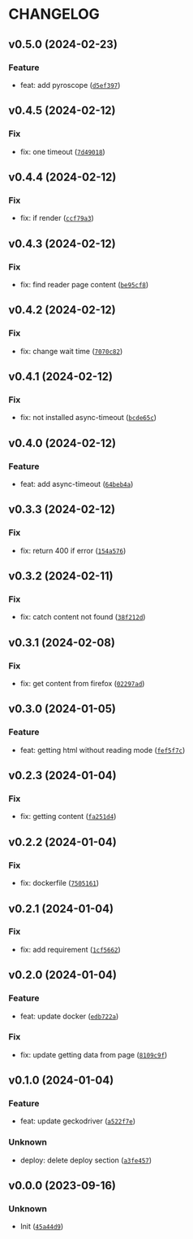 # CHANGELOG



## v0.5.0 (2024-02-23)

### Feature

* feat: add pyroscope ([`d5ef397`](https://github.com/xAlexo/FirefoxReaderWebService/commit/d5ef397877e0edfd79f9e8103ab2747b9d398d4c))


## v0.4.5 (2024-02-12)

### Fix

* fix: one timeout ([`7d49018`](https://github.com/xAlexo/FirefoxReaderWebService/commit/7d490187d15cd0084b851254478ded5f29c9d6a8))


## v0.4.4 (2024-02-12)

### Fix

* fix: if render ([`ccf79a3`](https://github.com/xAlexo/FirefoxReaderWebService/commit/ccf79a324132fe42cce4de5b2ae64c3a0dc379ca))


## v0.4.3 (2024-02-12)

### Fix

* fix: find reader page content ([`be95cf8`](https://github.com/xAlexo/FirefoxReaderWebService/commit/be95cf8b80c21f9f74938950b107810d9f5e672b))


## v0.4.2 (2024-02-12)

### Fix

* fix: change wait time ([`7070c82`](https://github.com/xAlexo/FirefoxReaderWebService/commit/7070c820a40e9fb3f394643cf8ad702458cb7fc2))


## v0.4.1 (2024-02-12)

### Fix

* fix: not installed async-timeout ([`bcde65c`](https://github.com/xAlexo/FirefoxReaderWebService/commit/bcde65ca6ec53b39ca61062168399efc35665b8e))


## v0.4.0 (2024-02-12)

### Feature

* feat: add async-timeout ([`64beb4a`](https://github.com/xAlexo/FirefoxReaderWebService/commit/64beb4ad33f58de8f1210af34659a2d0b8620f75))


## v0.3.3 (2024-02-12)

### Fix

* fix: return 400 if error ([`154a576`](https://github.com/xAlexo/FirefoxReaderWebService/commit/154a576e420aef90743723b9ab8bf2ca6f2273ab))


## v0.3.2 (2024-02-11)

### Fix

* fix: catch content not found ([`38f212d`](https://github.com/xAlexo/FirefoxReaderWebService/commit/38f212d7ecb2a552e0f88e021918528dd0c9a6f1))


## v0.3.1 (2024-02-08)

### Fix

* fix: get content from firefox ([`02297ad`](https://github.com/xAlexo/FirefoxReaderWebService/commit/02297ad2bcdfff1802cdd89b99a32a8fa454de5a))


## v0.3.0 (2024-01-05)

### Feature

* feat: getting html without reading mode ([`fef5f7c`](https://github.com/xAlexo/FirefoxReaderWebService/commit/fef5f7c6c149643e9bad8d403d7cb588498f5157))


## v0.2.3 (2024-01-04)

### Fix

* fix: getting content ([`fa251d4`](https://github.com/xAlexo/FirefoxReaderWebService/commit/fa251d4f407ea2e493c9888b4b30341f756c35ef))


## v0.2.2 (2024-01-04)

### Fix

* fix: dockerfile ([`7505161`](https://github.com/xAlexo/FirefoxReaderWebService/commit/75051613f36bd2ec2458d0dd28e98c20a583378d))


## v0.2.1 (2024-01-04)

### Fix

* fix: add requirement ([`1cf5662`](https://github.com/xAlexo/FirefoxReaderWebService/commit/1cf5662981e914a7278b94a30e62a23e94b66f02))


## v0.2.0 (2024-01-04)

### Feature

* feat: update docker ([`edb722a`](https://github.com/xAlexo/FirefoxReaderWebService/commit/edb722ab800b7da564702c65ca88c22466d07c61))

### Fix

* fix: update getting data from page ([`8109c9f`](https://github.com/xAlexo/FirefoxReaderWebService/commit/8109c9f373b4608d6f4569951a80409c93fa04f6))


## v0.1.0 (2024-01-04)

### Feature

* feat: update geckodriver ([`a522f7e`](https://github.com/xAlexo/FirefoxReaderWebService/commit/a522f7e84b9eb94d1bd6ddfee52984db3b3bcf9e))

### Unknown

* deploy: delete deploy section ([`a3fe457`](https://github.com/xAlexo/FirefoxReaderWebService/commit/a3fe45757527efb108678174b5fa85190487b68e))


## v0.0.0 (2023-09-16)

### Unknown

* Init ([`45a44d9`](https://github.com/xAlexo/FirefoxReaderWebService/commit/45a44d93f5e8056ad3c6cb20552181b9154cc48e))
